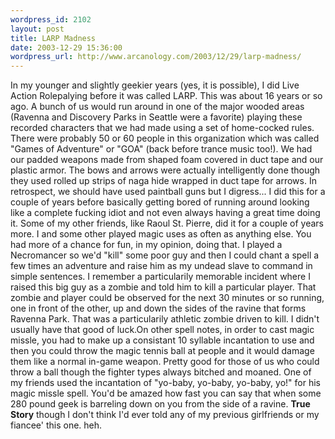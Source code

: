 ```yaml
--- 
wordpress_id: 2102
layout: post
title: LARP Madness
date: 2003-12-29 15:36:00
wordpress_url: http://www.arcanology.com/2003/12/29/larp-madness/
---
```

In my younger and slightly geekier years (yes, it is possible), I did Live Action Rolepalying before it was called LARP. This was about 16 years or so ago. A bunch of us would run around in one of the major wooded areas (Ravenna and Discovery Parks in Seattle were a favorite) playing these recorded characters that we had made using a set of home-cocked rules. There were probably 50 or 60 people in this organization which was called "Games of Adventure" or "GOA" (back before trance music too!). We had our padded weapons made from shaped foam covered in duct tape and our plastic armor. The bows and arrows were actually intelligently done though they used rolled up strips of naga hide wrapped in duct tape for arrows. In retrospect, we should have used paintball guns but I digress... I did this for a couple of years before basically getting bored of running around looking like a complete fucking idiot and not even always having a great time doing it. Some of my other friends, like Raoul St. Pierre, did it for a couple of years more. I and some other played magic uses as often as anything else. You had more of a chance for fun, in my opinion, doing that. I played a Necromancer so we'd "kill" some poor guy and then I could chant a spell a few times an adventure and raise him as my undead slave to command in simple sentences. I remember a particularily memorable incident where I raised this big guy as a zombie and told him to kill a particular player. That zombie and player could be observed for the next 30 minutes or so running, one in front of the other, up and down the sides of the ravine that forms Ravenna Park. That was a particularily athletic zombie driven to kill. I didn't usually have that good of luck.On other spell notes, in order to cast magic missle, you had to make up a consistant 10 syllable incantation to use and then you could throw the magic tennis ball at people and it would damage them like a normal in-game weapon. Pretty good for those of us who could throw a ball though the fighter types always bitched and moaned. One of my friends used the incantation of "yo-baby, yo-baby, yo-baby, yo!" for his magic missle spell. You'd be amazed how fast you can say that when some 280 pound geek is barreling down on you from the side of a ravine. <strong>True Story</strong> though I don't think I'd ever told any of my previous girlfriends or my fiancee' this one. heh.